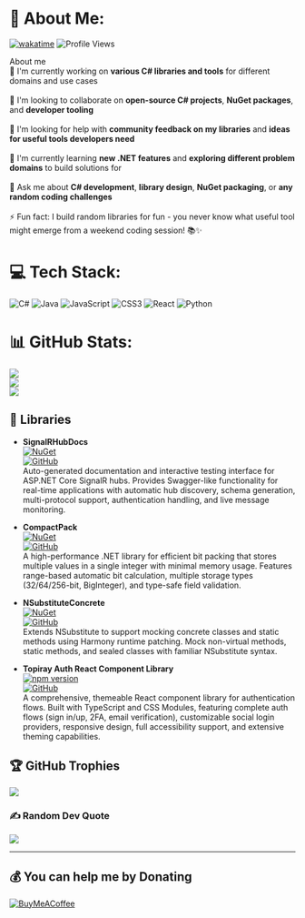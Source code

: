# 💫 About Me:
[![wakatime](https://wakatime.com/badge/user/ed89fe6f-1e2d-4bfb-925c-df260bce8af4.svg)](https://wakatime.com/@ed89fe6f-1e2d-4bfb-925c-df260bce8af4)
![Profile Views](https://komarev.com/ghpvc/?username=jayarrowz&abbreviated=true)

About me<br>🔭 I'm currently working on **various C# libraries and tools** for different domains and use cases<br><br>👯 I'm looking to collaborate on **open-source C# projects**, **NuGet packages**, and **developer tooling**<br><br>🤝 I'm looking for help with **community feedback on my libraries** and **ideas for useful tools developers need**<br><br>🌱 I'm currently learning **new .NET features** and **exploring different problem domains** to build solutions for<br><br>💬 Ask me about **C# development**, **library design**, **NuGet packaging**, or **any random coding challenges**<br><br>⚡ Fun fact: I build random libraries for fun - you never know what useful tool might emerge from a weekend coding session! 📚✨


# 💻 Tech Stack:
![C#](https://img.shields.io/badge/c%23-%23239120.svg?style=for-the-badge&logo=csharp&logoColor=white) ![Java](https://img.shields.io/badge/java-%23ED8B00.svg?style=for-the-badge&logo=openjdk&logoColor=white) ![JavaScript](https://img.shields.io/badge/javascript-%23323330.svg?style=for-the-badge&logo=javascript&logoColor=%23F7DF1E) ![CSS3](https://img.shields.io/badge/css3-%231572B6.svg?style=for-the-badge&logo=css3&logoColor=white) ![React](https://img.shields.io/badge/react-%2320232a.svg?style=for-the-badge&logo=react&logoColor=%2361DAFB) ![Python](https://img.shields.io/badge/python-3670A0?style=for-the-badge&logo=python&logoColor=ffdd54)
# 📊 GitHub Stats:
![](https://github-readme-stats.vercel.app/api?username=JayArrowz&theme=dark&hide_border=false&include_all_commits=true&count_private=true)<br/>
![](https://nirzak-streak-stats.vercel.app/?user=JayArrowz&theme=dark&hide_border=false)<br/>
![](https://github-readme-stats.vercel.app/api/top-langs/?username=JayArrowz&theme=dark&hide_border=false&include_all_commits=true&count_private=true&layout=compact)


## 📓 Libraries

- **SignalRHubDocs**  
  [![NuGet](https://img.shields.io/nuget/v/SignalRHubDocs.svg)](https://www.nuget.org/packages/SignalRHubDocs)  
  [![GitHub](https://img.shields.io/github/stars/JayArrowz/SignalRHubDocs?style=social)](https://github.com/JayArrowz/SignalRHubDocs)  
  Auto-generated documentation and interactive testing interface for ASP.NET Core SignalR hubs. Provides Swagger-like functionality for real-time applications with automatic hub discovery, schema generation, multi-protocol support, authentication handling, and live message monitoring.

- **CompactPack**  
  [![NuGet](https://img.shields.io/nuget/v/CompactPack.svg)](https://www.nuget.org/packages/CompactPack)  
  [![GitHub](https://img.shields.io/github/stars/JayArrowz/CompactPack?style=social)](https://github.com/JayArrowz/CompactPack)  
  A high-performance .NET library for efficient bit packing that stores multiple values in a single integer with minimal memory usage. Features range-based automatic bit calculation, multiple storage types (32/64/256-bit, BigInteger), and type-safe field validation.

- **NSubstituteConcrete**  
  [![NuGet](https://img.shields.io/nuget/v/NSubstituteConcrete.svg)](https://www.nuget.org/packages/NSubstituteConcrete)  
  [![GitHub](https://img.shields.io/github/stars/JayArrowz/NSubstituteConcrete?style=social)](https://github.com/JayArrowz/NSubstituteConcrete)  
  Extends NSubstitute to support mocking concrete classes and static methods using Harmony runtime patching. Mock non-virtual methods, static methods, and sealed classes with familiar NSubstitute syntax.

- **Topiray Auth React Component Library**  
  [![npm version](https://img.shields.io/npm/v/topiray-auth-react.svg)](https://www.npmjs.com/package/topiray-auth-react)  
  [![GitHub](https://img.shields.io/github/stars/topiray/topiray-auth-react?style=social)](https://github.com/topiray/topiray-auth-react)  
  A comprehensive, themeable React component library for authentication flows. Built with TypeScript and CSS Modules, featuring complete auth flows (sign in/up, 2FA, email verification), customizable social login providers, responsive design, full accessibility support, and extensive theming capabilities.


## 🏆 GitHub Trophies
![](https://trophygh.kolioaris.xyz/?username=JayArrowz&theme=dark&no-frame=false&no-bg=false&margin-w=4)

### ✍️ Random Dev Quote
![](https://quotes-github-readme.vercel.app/api?type=horizontal&theme=radical)

---

  ## 💰 You can help me by Donating
  [![BuyMeACoffee](https://img.shields.io/badge/Buy%20Me%20a%20Coffee-ffdd00?style=for-the-badge&logo=buy-me-a-coffee&logoColor=black)](https://buymeacoffee.com/jayarrowz) 

  
<!-- Proudly created with GPRM ( https://gprm.itsvg.in ) -->
